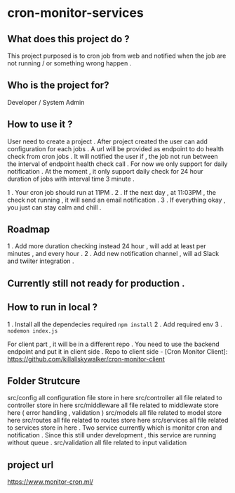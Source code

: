 # cron-monitor-services

## What does this project do ?
This project purposed is to cron job from web and notified when the job are not running / or something wrong happen . 

## Who is the project for?
Developer / System Admin

## How to use it ?
User need to create a project . After project created the user can add configuration for each jobs . A url will be provided as endpoint to do health check from cron jobs . It will notified the user if , the job not run between the interval of endpoint health check call . For now we only support for daily notification . 
At the moment , it only support daily check for 24 hour duration of jobs with interval time 3 minute . 

1 . Your cron job should run at 11PM . 
2 . If the next day , at 11:03PM , the check not running , it will send an email notification . 
3 . If everything okay , you just can stay calm and chill . 

## Roadmap 
1 . Add more duration checking instead 24 hour , will add at least per minutes , and every hour . 
2 . Add new notification channel , will ad Slack and twiiter integration . 

## Currently still not ready for production . 

## How to run in local  ?
1 . Install all the dependecies required
```npm install```
2 . Add required env 
3 . ```nodemon index.js```

For client part , it will be in a different repo . You need to use the backend endpoint and put it in client side . Repo to client side - 
[Cron Monitor Client]: https://github.com/killallskywalker/cron-monitor-client

## Folder Strutcure 
src/config 
all configuration file store in here
src/controller
all file related to controller store in here
src/middleware
all file related to middlewate store here ( error handling ,  validation )
src/models
all file related to model store here
src/routes
all file related to routes store here
src/services
all file related to services store in here . Two service currently which is monitor cron and notification . Since this still under development , this service are running without queue .
src/validation
all file related to input validation

## project url
https://www.monitor-cron.ml/
